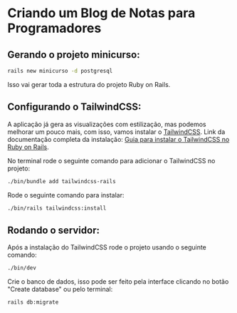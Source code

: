 # Criando um Blog de Notas para Programadores

## Gerando o projeto minicurso:

```bash
rails new minicurso -d postgresql
```

Isso vai gerar toda a estrutura do projeto Ruby on Rails.

## Configurando o TailwindCSS:

A aplicação já gera as visualizações com estilização, mas podemos melhorar um pouco mais, com isso, vamos instalar o [TailwindCSS](https://tailwindui.com/).
Link da documentação completa da instalação: [Guia para instalar o TailwindCSS no Ruby on Rails](https://tailwindcss.com/docs/guides/ruby-on-rails).

No terminal rode o seguinte comando para adicionar o TailwindCSS no projeto:

```bash
./bin/bundle add tailwindcss-rails
```

Rode o seguinte comando para instalar:

```bash
./bin/rails tailwindcss:install
```

## Rodando o servidor:

Após a instalação do TailwindCSS rode o projeto usando o seguinte comando:

```bash
./bin/dev
```

Crie o banco de dados, isso pode ser feito pela interface clicando no botão "Create database" ou pelo terminal:

```bash
rails db:migrate
```

